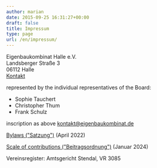 ```yaml
---
author: marian
date: 2015-09-25 16:31:27+00:00
draft: false
title: Impressum
type: page
url: /en/impressum/
---
```


Eigenbaukombinat Halle e.V.  
Landsberger Straße 3  
06112 Halle  
[Kontakt](/kontakt)  

represented by the individual representatives of the Board:

* Sophie Tauchert
* Christopher Thum
* Frank Schulz

inscription as above 
[kontakt@eigenbaukombinat.de](mailto:kontakt@eigenbaukombinat.de)

[Bylaws ("Satzung")](/wp-content/uploads/2022/04/satzung-2022-04.pdf) (April 2022)  

[Scale of contributions ("Beitragsordnung")](/wp-content/uploads/2024/01/Beitragsordnung_2023-01-31.pdf) (Januar 2024)

Vereinsregister: Amtsgericht Stendal, VR 3085
